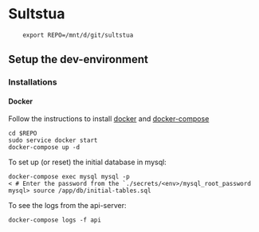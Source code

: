 # Sultstua


```
    export REPO=/mnt/d/git/sultstua
```


## Setup the dev-environment

### Installations

#### Docker

Follow the instructions to install [docker](https://docs.docker.com/engine/install/ubuntu/) and [docker-compose](https://docs.docker.com/compose/install/)

```
cd $REPO
sudo service docker start
docker-compose up -d
```

To set up (or reset) the initial database in mysql:

```
docker-compose exec mysql mysql -p
< # Enter the password from the `./secrets/<env>/mysql_root_password
mysql> source /app/db/initial-tables.sql 
```

To see the logs from the api-server:

```
docker-compose logs -f api
```
